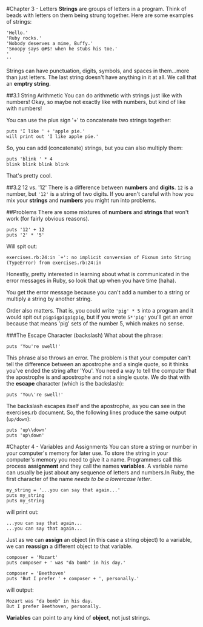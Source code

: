 #Chapter 3 - Letters
**Strings** are groups of letters in a program. Think of beads with letters on them being strung together. Here are some examples of strings:

```
'Hello.'
'Ruby rocks.'
'Nobody deserves a mime, Buffy.'
'Snoopy says @#$! when he stubs his toe.'
'       '
''
```
Strings can have punctuation, digits, symbols, and spaces in them...more than just letters. The last string doesn't have anything in it at all. We call that an **emptry string**.

##3.1 String Arithmetic
You can do arithmetic with strings just like with numbers! Okay, so maybe not exactly like with numbers, but kind of like with numbers!

You can use the plus sign '+' to concatenate two strings together:

```
puts 'I like ' + 'apple pie.'
will print out 'I like apple pie.'
```
So, you can add (concatenate) strings, but you can also multiply them:

```
puts 'blink ' * 4
blink blink blink blink
```
That's pretty cool.

##3.2 12 vs. '12'
There is a difference between **numbers** and **digits**. ```12``` is a number, but ```'12'``` is a string of two digits. If you aren't careful with how you mix your **strings** and **numbers** you might run into problems.

##Problems
There are some mixtures of **numbers** and **strings** that won't work (for fairly obvious reasons). 

```
puts '12' + 12
puts '2' * '5'
```
Will spit out:

```
exercises.rb:24:in `+': no implicit conversion of Fixnum into String (TypeError) from exercises.rb:24:in
```
Honestly, pretty interested in learning about what is communicated in the error messages in Ruby, so look that up when you have time (haha).

You get the error message because you can't add a number to a string or multiply a string by another string. 

Order also matters. That is, you could write ```'pig' * 5``` into a program and it would spit out  ```pigpigpigpigpig```, but if you wrote ```5*'pig'``` you'll get an error because that means 'pig' sets of the number 5, which makes no sense.

###The Escape Character (backslash)
What about the phrase:

```
puts 'You're swell!'
```
This phrase also throws an error. The problem is that your computer can't tell the difference between an apostrophe and a single quote, so it thinks you've ended the string after 'You'. You need a way to tell the computer that the apostrophe is and apostrophe and not a single quote. We do that with the **escape** character (which is the backslash):

```
puts 'You\'re swell!'
```
The backslash escapes itself and the apostrophe, as you can see in the exercises.rb document. So, the following lines produce the same output (```up/down```):

```
puts 'up\\down'
puts 'up\down'
```

#Chapter 4 - Variables and Assignments
You can store a string or number in your computer's memory for later use. To store the string in your computer's memory you need to give it a name. Programmers call this process **assignment** and they call the names **variables**. A variable name can usually be just about any sequence of letters and numbers.In Ruby, the first character of the name *needs to be a lowercase letter*. 

```
my_string = '...you can say that again...'
puts my_string
puts my_string
```
will print out:

```
...you can say that again...
...you can say that again...
```
Just as we can **assign** an object (in this case a string object) to a variable, we can **reassign** a different object to that variable.

```
composer = 'Mozart'
puts composer + ' was "da bomb" in his day.'

composer = 'Beethoven'
puts 'But I prefer ' + composer + ', personally.'
```
will output:

```
Mozart was "da bomb" in his day.
But I prefer Beethoven, personally.
```
**Variables** can point to any kind of **object**, not just strings. 
